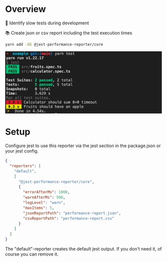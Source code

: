 # Overview

🧐 Identify slow tests during development

📚 Create json or csv report including the test execution times

```bash
yarn add -DE @jest-performance-reporter/core
```

![Example test run](docs/test-example.png)

# Setup

Configure jest to use this reporter via the jest section in the package.json or your jest config.

```json
{
  "reporters": [
    "default",
    [
      "@jest-performance-reporter/core",
      {
        "errorAfterMs": 1000,
        "warnAfterMs": 500,
        "logLevel": "warn",
        "maxItems": 5,
        "jsonReportPath": "performance-report.json",
        "csvReportPath": "performance-report.csv"
      }
    ]
  ]
}
```

The "default"-reporter creates the default jest output. If you don't need it, of course you can remove it.
